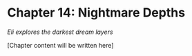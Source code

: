# Chapter 14: Nightmare Depths

*Eli explores the darkest dream layers*

[Chapter content will be written here]